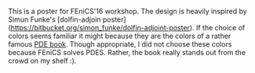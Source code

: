 This is a  poster for FEniCS'16 workshop. The design is heavily inspired by Simun Funke's [dolfin-adjoin poster] 
(https://bitbucket.org/simon_funke/dolfin-adjoint-poster). If the choice of colors seems familiar it might because
they are the colors of a rather famous [PDE book](https://books.google.no/books?id=Xnu0o_EJrCQC&printsec=frontcover&dq=Partial+Differential+Equations&hl=en&sa=X&ved=0ahUKEwiZ-LSr8czMAhUBOpoKHY6IAXgQ6AEIIDAB#v=onepage&q=Partial%20Differential%20Equations&f=false).
Though appropriate, I did not choose these colors because FEniCS solves PDES.
Rather, the book really stands out from the crowd on my shelf :).
